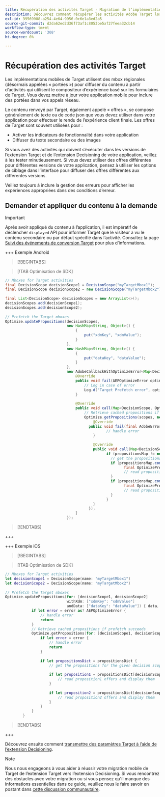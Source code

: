 ```yaml
---
title: Récupération des activités Target - Migration de l’implémentation Adobe Target dans votre application mobile vers l’extension Adobe Journey Optimizer - Decisioning
description: Découvrez comment récupérer les activités Adobe Target lors de la migration d’Adobe Target vers l’extension Adobe Journey Optimizer - Prise de décision pour mobile.
exl-id: 39569088-a254-4e64-9956-0c6e1a8ed2a5
source-git-commit: d2da62ed2d36f73af1c8053be5af27feea32cb14
workflow-type: tm+mt
source-wordcount: '308'
ht-degree: 0%

---
```


# Récupération des activités Target

Les implémentations mobiles de Target utilisent des mbox régionales (désormais appelées « portées ») pour diffuser du contenu à partir d’activités qui utilisent le compositeur d’expérience basé sur les formulaires de Target. Vous devez mettre à jour votre application mobile pour inclure des portées dans vos appels réseau.

Le contenu renvoyé par Target, également appelé « offres », se compose généralement de texte ou de code json que vous devez utiliser dans votre application pour effectuer le rendu de l’expérience client finale. Les offres de Target sont souvent utilisées pour :

* Activer les indicateurs de fonctionnalité dans votre application
* Diffuser du texte secondaire ou des images

Si vous avez des activités qui doivent s’exécuter dans les versions de l’extension Target et de l’extension Decisioning de votre application, veillez à les tester minutieusement. Si vous devez utiliser des offres différentes pour différentes versions de votre application, pensez à utiliser les options de ciblage dans l’interface pour diffuser des offres différentes aux différentes versions.

Veillez toujours à inclure la gestion des erreurs pour afficher les expériences appropriées dans des conditions d’erreur.


## Demander et appliquer du contenu à la demande

>[!IMPORTANT]
>
>Après avoir appliqué du contenu à l’application, il est impératif de déclencher `displayed` API pour informer Target que le visiteur a vu le contenu secondaire ou par défaut spécifié dans l’activité. Consultez la page [Suivi des événements de conversion Target](track-events.md) pour plus d’informations.


+++ Exemple Android

>[!BEGINTABS]

>[!TAB Optimisation de SDK]

```Java
// Mboxes for Target activities
final DecisionScope decisionScope1 = DecisionScope("myTargetMbox1");
final DecisionScope decisionScope2 = new DecisionScope("myTargetMbox2");
 
final List<DecisionScope> decisionScopes = new ArrayList<>();
decisionScopes.add(decisionScope1);
decisionScopes.add(decisionScope2);
 
// Prefetch the Target mboxes
Optimize.updatePropositions(decisionScopes,
                            new HashMap<String, Object>() {
                                {
                                    put("xdmKey", "xdmValue");
                                }
                            },
                            new HashMap<String, Object>() {
                                {
                                    put("dataKey", "dataValue");
                                }
                            },
                            new AdobeCallbackWithOptimizeError<Map<DecisionScope, OptimizeProposition>>() {
                                @Override
                                public void fail(AEPOptimizeError optimizeError) {
                                    // Log in case of error
                                    Log.d("Target Prefetch error", optimizeError.title);
                                }
 
                                @Override
                                public void call(Map<DecisionScope, OptimizeProposition> propositionsMap) {
                                    // Retrieve cached propositions if prefetch succeeds
                                    Optimize.getPropositions(scopes, new AdobeCallbackWithError<Map<DecisionScope, OptimizeProposition>>() {
                                        @Override
                                      public void fail(final AdobeError adobeError) {
                                              // handle error
                                        }
 
                                        @Override
                                        public void call(Map<DecisionScope, OptimizeProposition> propositionsMap) {
                                              if (propositionsMap != null && !propositionsMap.isEmpty()) {
                                                // get the propositions for the given decision scopes
                                                if (propositionsMap.contains(decisionScope1)) {
                                                      final OptimizeProposition proposition1 = propsMap.get(decisionScope1)
                                                      // read proposition1 offers and display them
                                                }
                                                if (propositionsMap.contains(decisionScope2)) {
                                                      final OptimizeProposition proposition2 = propsMap.get(decisionScope2)
                                                      // read proposition2 offers and display them
                                                }
                                              }
                                        }
                                      });
                                }
                            });
```

>[!ENDTABS]

+++

+++ Exemple iOS

>[!BEGINTABS]

>[!TAB Optimisation de SDK]

```Swift
// Mboxes for Target activities
let decisionScope1 = DecisionScope(name: "myTargetMbox1")
let decisionScope2 = DecisionScope(name: "myTargetMbox2")
 
// Prefetch the Target mboxes
Optimize.updatePropositions(for: [decisionScope1, decisionScope2]
                            withXdm: ["xdmKey": "xdmValue"]
                            andData: ["dataKey": "dataValue"]) { data, error in
            if let error = error as? AEPOptimizeError {
                // handle error
                return
            }
            // Retrieve cached propositions if prefetch succeeds
            Optimize.getPropositions(for: [decisionScope1, decisionScope2]) { propositionsDict, error in
                if let error = error {
                    // handle error
                    return
                }
 
                if let propositionsDict = propositionsDict {
                    // get the propositions for the given decision scopes
 
                    if let proposition1 = propositionsDict[decisionScope1] {
                        // read proposition1 offers and display them
                    }
 
                    if let proposition2 = propositionsDict[decisionScope2] {
                        // read proposition2 offers and display them
                    }
                }
            }
        }
```

>[!ENDTABS]

+++



Découvrez ensuite comment [transmettre des paramètres Target à l’aide de l’extension Decisioning](send-parameters.md).

>[!NOTE]
>
>Nous nous engageons à vous aider à réussir votre migration mobile de Target de l’extension Target vers l’extension Decisioning. Si vous rencontrez des obstacles avec votre migration ou si vous pensez qu&#39;il manque des informations essentielles dans ce guide, veuillez nous le faire savoir en postant dans [cette discussion communautaire](https://experienceleaguecommunities.adobe.com/t5/adobe-experience-platform-data/tutorial-discussion-migrate-target-from-at-js-to-web-sdk/m-p/575587#M463).
